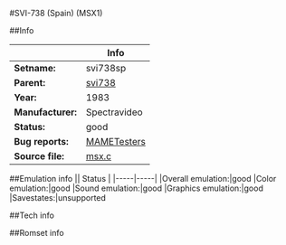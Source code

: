 #SVI-738 (Spain) (MSX1)

##Info

||Info|
|-----|-----|
|**Setname:**|svi738sp
|**Parent:**|[svi738](svi738.md)
|**Year:**|1983
|**Manufacturer:**|Spectravideo
|**Status:**|good
|**Bug reports:**|[MAMETesters](http://mametesters.org/view_all_set.php?type=1&temporary=y&search=msx.c)
|**Source file:**|[msx.c](https://github.com/mamedev/mame/blob/master/src/mess/drivers/msx.c)

##Emulation info
|| Status |
|-----|-----|
|Overall emulation:|good
|Color emulation:|good
|Sound emulation:|good
|Graphics emulation:|good
|Savestates:|unsupported

##Tech info

##Romset info

<!--- START OF EDITED COMMENT DO NOT TOUCH TEXT ABOVE-->
